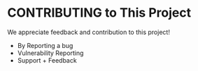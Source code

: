 # CONTRIBUTING to This Project

We appreciate feedback and contribution to this project!
- By Reporting a bug
- Vulnerability Reporting
- Support + Feedback

